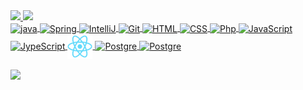 
<div>
  <a href="https://github.com/matheusktt">
  <img height="160em" src="https://github-readme-stats.vercel.app/api?username=matheusktt&show_icons=true&theme=merko&include_all_commits=true&count_private=true"/>
  <img height="160em" src="https://github-readme-stats.vercel.app/api/top-langs/?username=matheusktt&layout=compact&theme=merko"/>
</div>
<div>
    <img align="center" alt="java" width="40" src="https://cdn.jsdelivr.net/gh/devicons/devicon/icons/java/java-original-wordmark.svg">   
    <img align="center" alt="Spring" width="40" src="https://cdn.jsdelivr.net/gh/devicons/devicon/icons/spring/spring-original-wordmark.svg">
    <img align="center" alt="IntelliJ" width="70" src="https://cdn.jsdelivr.net/gh/devicons/devicon/icons/intellij/intellij-original-wordmark.svg">
    <img align="center" alt="Git" width="40" src="https://cdn.jsdelivr.net/gh/devicons/devicon/icons/git/git-plain-wordmark.svg">
    <img align="center" alt="HTML" width="40" src="https://cdn.jsdelivr.net/gh/devicons/devicon/icons/html5/html5-plain-wordmark.svg">
    <img align="center" alt="CSS" width="40" src="https://cdn.jsdelivr.net/gh/devicons/devicon/icons/css3/css3-plain-wordmark.svg">
    <img align="center" alt="Php" width="40" src="https://cdn.jsdelivr.net/gh/devicons/devicon/icons/php/php-original.svg">
    <img align="center" alt="JavaScript" width="40" src="https://cdn.jsdelivr.net/gh/devicons/devicon/icons/javascript/javascript-original.svg">   
    <img align="center" alt="JypeScript" width="40" src="https://cdn.jsdelivr.net/gh/devicons/devicon/icons/typescript/typescript-original.svg">    
    <img align="center" alt="React" width="40" src="https://raw.githubusercontent.com/devicons/devicon/master/icons/react/react-original.svg">
    <img align="center" alt="Postgre" width="50" src="https://cdn.jsdelivr.net/gh/devicons/devicon/icons/postgresql/postgresql-plain-wordmark.svg">
    <img align="center" alt="Postgre" width="60" src="https://cdn.jsdelivr.net/gh/devicons/devicon/icons/mysql/mysql-original-wordmark.svg">
</div>
<div><br>
    <a href="https://www.linkedin.com/in/matheus-oliveira-leite-silva-658114197/" target="_blank"><img src="https://img.shields.io/badge/-LinkedIn-%230077B5?style=for-the-badge&logo=linkedin&logoColor=white" target="_blank"></a> 
</div>
